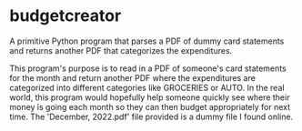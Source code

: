 # budgetcreator
A primitive Python program that parses a PDF of dummy card statements and returns another PDF that categorizes the expenditures.

This program's purpose is to read in a PDF of someone's card statements for the month and return another PDF where the expenditures are categorized into
different categories like GROCERIES or AUTO. In the real world, this program would hopefully help someone quickly see where their money is going
each month so they can then budget appropriately for next time. The 'December, 2022.pdf' file provided is a dummy file I found online.
